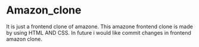 # Amazon_clone
It is just a frontend clone of amazone.
This amazone frontend clone is made by using HTML AND CSS.
In future i would like commit changes in frontend amazon clone.
